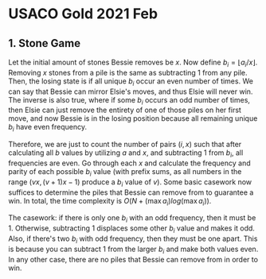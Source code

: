 # USACO Gold 2021 Feb

## 1. Stone Game
Let the initial amount of stones Bessie removes be $x$. Now define $b_i=\lfloor{a_i/x}\rfloor$. Removing $x$ stones from a pile is the same as subtracting $1$ from any pile. Then, the losing state is if all unique $b_i$ occur an even number of times. We can say that Bessie can mirror Elsie's moves, and thus Elsie will never win. The inverse is also true, where if some $b_i$ occurs an odd number of times, then Elsie can just remove the entirety of one of those piles on her first move, and now Bessie is in the losing position because all remaining unique $b_i$ have even frequency. 

Therefore, we are just to count the number of pairs $(i,x)$ such that after calculating all $b$ values by utilizing $a$ and $x$, and subtracting $1$ from $b_i$, all frequencies are even. Go through each $x$ and calculate the frequency and parity of each possible $b_i$ value (with prefix sums, as all numbers in the range $(vx,(v+1)x-1)$ produce a $b_i$ value of $v$). Some basic casework now suffices to determine the piles that Bessie can remove from to guarantee a win. In total, the time complexity is $O(N+(\max{a_i})log(\max{a_i}))$.

The casework: if there is only one $b_i$ with an odd frequency, then it must be $1$. Otherwise, subtracting $1$ displaces some other $b_i$ value and makes it odd. Also, if there's two $b_i$ with odd frequency, then they must be one apart. This is because you can subtract $1$ from the larger $b_i$ and make both values even. In any other case, there are no piles that Bessie can remove from in order to win.